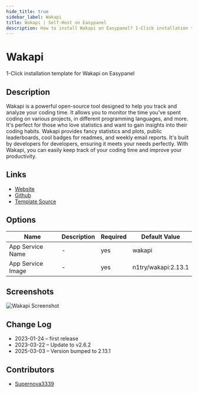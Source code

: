 ```yaml
---
hide_title: true
sidebar_label: Wakapi
title: Wakapi | Self-Host on Easypanel
description: How to install Wakapi on Easypanel? 1-Click installation template for Wakapi on Easypanel
---
```


<!-- generated -->

# Wakapi

1-Click installation template for Wakapi on Easypanel

## Description

Wakapi is a powerful open-source tool designed to help you track and analyze your coding time. It allows you to monitor the time you&#39;ve spent coding on various projects, in different programming languages, and more. It&#39;s perfect for those who love statistics and want to gain insights into their coding habits. Wakapi provides fancy statistics and plots, public leaderboards, cool badges for readmes, and weekly email reports. It&#39;s built by developers for developers, ensuring it meets your needs perfectly. With Wakapi, you can easily keep track of your coding time and improve your productivity.

## Links

- [Website](https://wakapi.dev/)
- [Github](https://github.com/muety/wakapi)
- [Template Source](https://github.com/easypanel-io/templates/tree/main/templates/wakatime)

## Options

Name | Description | Required | Default Value
-|-|-|-
App Service Name | - | yes | wakapi
App Service Image | - | yes | n1try/wakapi:2.13.1

## Screenshots

![Wakapi Screenshot](./assets/screenshot.png)

## Change Log

- 2023-01-24 – first release
- 2023-03-22 – Update to v2.6.2
- 2025-03-03 – Version bumped to 2.13.1

## Contributors

- [Supernova3339](https://github.com/Supernova3339)
